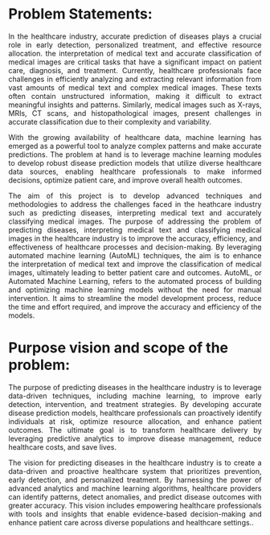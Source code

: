 # **Problem Statements:**

<p align="justify"> In the healthcare industry, accurate prediction of diseases plays a crucial role in early detection, personalized treatment, and effective resource allocation. the interpretation of medical text and accurate classification of medical images are critical tasks that have a significant impact on patient care, diagnosis, and treatment. Currently, healthcare professionals face challenges in efficiently analyzing and extracting relevant information from vast amounts of medical text and complex medical images. These texts often contain unstructured information, making it difficult to extract meaningful insights and patterns. Similarly, medical images such as X-rays, MRIs, CT scans, and histopathological images, present challenges in accurate classification due to their complexity and variability.

<p align="justify"> With the growing availability of healthcare data, machine learning has emerged as a powerful tool to analyze complex patterns and make accurate predictions. The problem at hand is to leverage machine learning modules to develop robust disease prediction models that utilize diverse healthcare data sources, enabling healthcare professionals to make informed decisions, optimize patient care, and improve overall health outcomes.

<p align="justify"> The aim of this project is to develop advanced techniques and methodologies to address the challenges faced in the heathcare industry such as predicting diseases, interpreting medical text and accurately classifying medical images. The purpose of addressing the problem of predicting diseases, interpreting medical text and classifying medical images in the healthcare industry is to improve the accuracy, efficiency, and effectiveness of healthcare processes and decision-making. By leveraging automated machine learning (AutoML) techniques, the aim is to enhance the interpretation of medical text and improve the classification of medical images, ultimately leading to better patient care and outcomes. AutoML, or Automated Machine Learning, refers to the automated process of building and optimizing machine learning models without the need for manual intervention. It aims to streamline the model development process, reduce the time and effort required, and improve the accuracy and efficiency of the models.


# **Purpose vision and scope of the problem:**

<p align="justify"> The purpose of predicting diseases in the healthcare industry is to leverage data-driven techniques, including machine learning, to improve early detection, intervention, and treatment strategies. By developing accurate disease prediction models, healthcare professionals can proactively identify individuals at risk, optimize resource allocation, and enhance patient outcomes. The ultimate goal is to transform healthcare delivery by leveraging predictive analytics to improve disease management, reduce healthcare costs, and save lives.

<p align="justify"> The vision for predicting diseases in the healthcare industry is to create a data-driven and proactive healthcare system that prioritizes prevention, early detection, and personalized treatment. By harnessing the power of advanced analytics and machine learning algorithms, healthcare providers can identify patterns, detect anomalies, and predict disease outcomes with greater accuracy. This vision includes empowering healthcare professionals with tools and insights that enable evidence-based decision-making and enhance patient care across diverse populations and healthcare settings..
